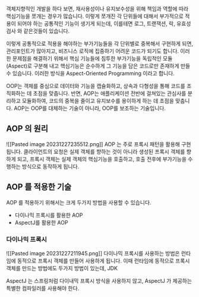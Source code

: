 객체지향적인 개발을 하다 보면, 재사용성이나 유지보수성을 위해 책임과 역할에 따라 핵심기능을 쪼개는 경우가 많습니다. 이렇게 쪼개진 각 단위들에 대해서 부가적으로 적용이 되어야 하는 공통적인 기능이 생기게 되는데, 이를테면 로그, 트랜잭션, 락, 유효성검사 와 같은것들이 있습니다.

이렇게 공통적으로 적용을 해야하는 부가기능들을 각 단위별로 중복해서 구현하게 되면, 관리포인트가 많아지고, 비즈니스 로직에 집중하기 어려운 코드가 되기도 합니다. 이러한 문제점을 해결하기 위해서 핵심 기능들에 침투한 부가기능을 독립적인 모듈(Aspect)로 구분해 내고 핵심기능은 순수하게 그 기능을 담은 코드로만 존재하게 만들 수 있습니다. 이러한 방식을 Aspect-Oriented Programming 이라고 합니다.

OOP는 객체를 중심으로 데이터와 기능을 캡슐화하고, 상속과 다형성을 통해 코드를 조직화하는 데 초점을 맞춥니다. 반면, AOP는 애플리케이션 전반에 걸쳐있는 관심사를 분리하고 모듈화하여, 코드의 중복을 줄이고 유지보수를 용이하게 하는 데 초점을 맞춥니다. AOP는 OOP를 대체하는 기술이 아니라, OOP를 보조하는 기술입니다.

## AOP 의 원리
![[Pasted image 20231227235512.png]]
AOP 는 주로 프록시 패턴을 활용해 구현됩니다. 클라이언트의 요청은 실제 객체를 향하는 것이 아니라 생성된 프록시 객체를 향하게 되고, 프록시 객체는 실제 객체의 핵심기능을 호출하고, 호출 전후에 부가기능을 수행하는 방식으로 동작하게 됩니다.

## AOP 를 적용한 기술

AOP 를 적용하기 위해서는 크게 두가지 방법을 사용할 수 있습니다.
- 다이나믹 프록시를 활용한 AOP
- AspectJ를 활용한 AOP

### 다이나믹 프록시
![[Pasted image 20231227211945.png]]
다이나믹 프록시를 사용하는 방법은 런타임에 동적으로 프록시 객체를 만들어 사용하게 됩니다.
이때 런타임에 동적으로 프록시 객체를 만드는 방법에도 두가지 방법이 있는데, JDK

AspectJ 는 스프링처럼 다이내믹 프록시 방식을 사용하지 않고, AspectJ 가 제공하는 특별한 컴파일러를 사용해야 한다. 

